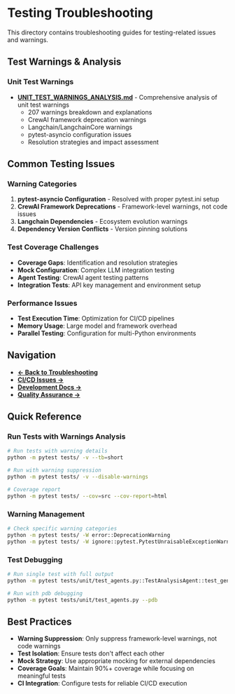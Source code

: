 # Testing Troubleshooting

This directory contains troubleshooting guides for testing-related issues and warnings.

## Test Warnings & Analysis

### Unit Test Warnings
- **[UNIT_TEST_WARNINGS_ANALYSIS.md](./UNIT_TEST_WARNINGS_ANALYSIS.md)** - Comprehensive analysis of unit test warnings
  - 207 warnings breakdown and explanations
  - CrewAI framework deprecation warnings
  - Langchain/LangchainCore warnings
  - pytest-asyncio configuration issues
  - Resolution strategies and impact assessment

## Common Testing Issues

### Warning Categories
1. **pytest-asyncio Configuration** - Resolved with proper pytest.ini setup
2. **CrewAI Framework Deprecations** - Framework-level warnings, not code issues
3. **Langchain Dependencies** - Ecosystem evolution warnings
4. **Dependency Version Conflicts** - Version pinning solutions

### Test Coverage Challenges
- **Coverage Gaps**: Identification and resolution strategies
- **Mock Configuration**: Complex LLM integration testing
- **Agent Testing**: CrewAI agent testing patterns
- **Integration Tests**: API key management and environment setup

### Performance Issues
- **Test Execution Time**: Optimization for CI/CD pipelines
- **Memory Usage**: Large model and framework overhead
- **Parallel Testing**: Configuration for multi-Python environments

## Navigation

- **[← Back to Troubleshooting](../README.md)**
- **[CI/CD Issues →](../ci-cd/)**
- **[Development Docs →](../../development/)**
- **[Quality Assurance →](../../development/quality-assurance/)**

## Quick Reference

### Run Tests with Warnings Analysis
```bash
# Run tests with warning details
python -m pytest tests/ -v --tb=short

# Run with warning suppression
python -m pytest tests/ -v --disable-warnings

# Coverage report
python -m pytest tests/ --cov=src --cov-report=html
```

### Warning Management
```bash
# Check specific warning categories
python -m pytest tests/ -W error::DeprecationWarning
python -m pytest tests/ -W ignore::pytest.PytestUnraisableExceptionWarning
```

### Test Debugging
```bash
# Run single test with full output
python -m pytest tests/unit/test_agents.py::TestAnalysisAgent::test_generate_strategic_analysis -v -s

# Run with pdb debugging
python -m pytest tests/unit/test_agents.py --pdb
```

## Best Practices

- **Warning Suppression**: Only suppress framework-level warnings, not code warnings
- **Test Isolation**: Ensure tests don't affect each other
- **Mock Strategy**: Use appropriate mocking for external dependencies
- **Coverage Goals**: Maintain 90%+ coverage while focusing on meaningful tests
- **CI Integration**: Configure tests for reliable CI/CD execution
